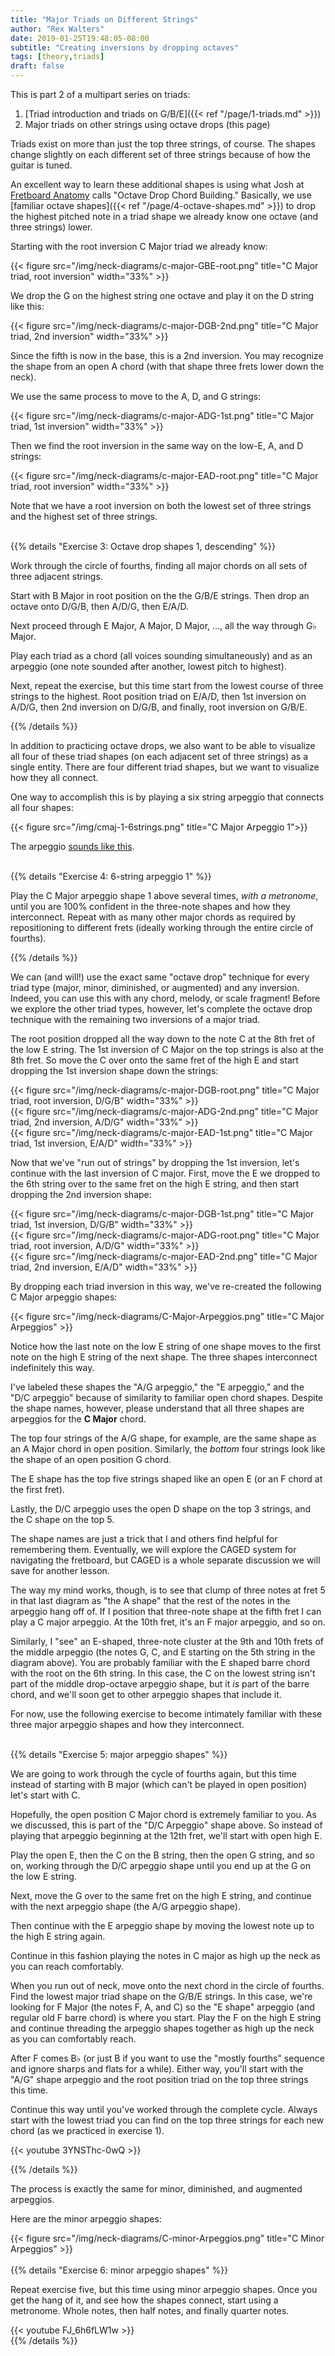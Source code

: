 ```yaml
---
title: "Major Triads on Different Strings"
author: "Rex Walters"
date: 2019-01-25T19:48:05-08:00
subtitle: "Creating inversions by dropping octaves"
tags: [theory,triads]
draft: false
---
```


This is part 2 of a multipart series on triads:

1. [Triad introduction and triads on G/B/E]({{< ref "/page/1-triads.md" >}})
2. Major triads on other strings using octave drops (this page)

Triads exist on more than just the top three strings, of course. The shapes change slightly on each different set of three strings because of how the guitar is tuned.

An excellent way to learn these additional shapes is using what Josh at [Fretboard Anatomy](https://fretboard-anatomy.com) calls "Octave Drop Chord Building." Basically, we use [familiar octave shapes]({{< ref "/page/4-octave-shapes.md" >}}) to drop the highest pitched note in a triad shape we already know one octave (and three strings) lower.

Starting with the root inversion C Major triad we already know:

<div class="text-center">
{{< figure src="/img/neck-diagrams/c-major-GBE-root.png" title="C Major triad, root inversion" width="33%" >}}
</div>

We drop the G on the highest string one octave and play it on the D string like this:

<div class="text-center">
{{< figure src="/img/neck-diagrams/c-major-DGB-2nd.png" title="C Major triad, 2nd inversion" width="33%" >}}
</div>

Since the fifth is now in the base, this is a 2nd inversion. You may recognize the shape from an open A chord (with that shape three frets lower down the neck).

We use the same process to move to the A, D, and G strings:

<div class="text-center">
{{< figure src="/img/neck-diagrams/c-major-ADG-1st.png" title="C Major triad, 1st inversion" width="33%" >}}
</div>

Then we find the root inversion in the same way on the low-E, A, and D strings:

<div class="text-center">
{{< figure src="/img/neck-diagrams/c-major-EAD-root.png" title="C Major triad, root inversion" width="33%" >}}
</div>

Note that we have a root inversion on both the lowest set of three strings and the highest set of three strings.

<br/>
{{% details "Exercise 3: Octave drop shapes 1, descending" %}}
<div class="bg-info">
  <p>
    Work through the circle of fourths, finding all major chords on all sets of three adjacent strings.
  </p>
  <p>
    Start with B Major in root position on the the G/B/E strings. Then drop an octave onto D/G/B, then A/D/G, then E/A/D.
  </p>
  <p>
    Next proceed through E Major, A Major, D Major, ..., all the way through G&flat; Major.
  </p>
  <p>
    Play each triad as a chord (all voices sounding simultaneously) and as an arpeggio (one note sounded after another, lowest pitch to highest).
  </p>
  <p>
    Next, repeat the exercise, but this time start from the lowest course of three strings to the highest. Root position triad on E/A/D, then 1st inversion on A/D/G, then 2nd inversion on D/G/B, and finally, root inversion on G/B/E.
  </p>
</div>
{{% /details %}}

In addition to practicing octave drops, we also want to be able to visualize all four of these triad shapes (on each adjacent set of three strings) as a single entity. There are four different triad shapes, but we want to visualize how they all connect.

One way to accomplish this is by playing a six string arpeggio that connects all four shapes:

<div class="text-center">
{{< figure src="/img/cmaj-1-6strings.png" title="C Major Arpeggio 1">}}
</div>

The arpeggio [sounds like this](/audio/cmaj-1-6strings.mp3).

<br/>
{{% details "Exercise 4: 6-string arpeggio 1" %}}
<div class="bg-info">
  <p>
    Play the C Major arpeggio shape 1 above several times, <em>with a metronome</em>, until you are 100% confident in the three-note shapes and how they interconnect. Repeat with as many other major chords as required by repositioning to different frets (ideally working through the entire circle of fourths).
  </p>
</div>
{{% /details %}}

We can (and will!) use the exact same "octave drop" technique for every triad type (major, minor, diminished, or augmented) and any inversion. Indeed, you can use this with any chord, melody, or scale fragment! Before we explore the other triad types, however, let's complete the octave drop technique with the remaining two inversions of a major triad.

The root position dropped all the way down to the note C at the 8th fret of the low E string. The 1st inversion of C Major on the top strings is also at the 8th fret. So move the C over onto the same fret of the high E and start dropping the 1st inversion shape down the strings:

<div class="text-center">
{{< figure src="/img/neck-diagrams/c-major-DGB-root.png" title="C Major triad, root inversion, D/G/B" width="33%" >}}
</div>


<div class="text-center">
{{< figure src="/img/neck-diagrams/c-major-ADG-2nd.png" title="C Major triad, 2nd inversion, A/D/G" width="33%" >}}
</div>

<div class="text-center">
{{< figure src="/img/neck-diagrams/c-major-EAD-1st.png" title="C Major triad, 1st inversion, E/A/D" width="33%" >}}
</div>

Now that we've "run out of strings" by dropping the 1st inversion, let's continue with the last inversion of C major. First, move the E we dropped to the 6th string over to the same fret on the high E string, and then start dropping the 2nd inversion shape:

<div class="text-center">
{{< figure src="/img/neck-diagrams/c-major-DGB-1st.png" title="C Major triad, 1st inversion, D/G/B" width="33%" >}}
</div>

<div class="text-center">
{{< figure src="/img/neck-diagrams/c-major-ADG-root.png" title="C Major triad, root inversion, A/D/G" width="33%" >}}
</div>

<div class="text-center">
{{< figure src="/img/neck-diagrams/c-major-EAD-2nd.png" title="C Major triad, 2nd inversion, E/A/D" width="33%" >}}
</div>

By dropping each triad inversion in this way, we've re-created the following C Major arpeggio shapes:

<div class="text-center">
{{< figure src="/img/neck-diagrams/C-Major-Arpeggios.png" title="C Major Arpeggios" >}}
</div>

Notice how the last note on the low E string of one shape moves to the first note on the high E string of the next shape. The three shapes interconnect indefinitely this way.

I've labeled these shapes the "A/G arpeggio," the "E arpeggio," and the "D/C arpeggio" because of similarity to familiar open chord shapes. Despite the shape names, however, please understand that all three shapes are arpeggios for the **C Major** chord.

The top four strings of the A/G shape, for example, are the same shape as an A Major chord in open position. Similarly, the *bottom* four strings look like the shape of an open position G chord.

The E shape has the top five strings shaped like an open E (or an F chord at the first fret).

Lastly, the D/C arpeggio uses the open D shape on the top 3 strings, and the C shape on the top 5.

The shape names are just a trick that I and others find helpful for remembering them. Eventually, we will explore the CAGED system for navigating the fretboard, but CAGED is a whole separate discussion we will save for another lesson.

The way my mind works, though, is to see that clump of three notes at fret 5 in that last diagram as "the A shape" that the rest of the notes in the arpeggio hang off of. If I position that three-note shape at the fifth fret I can play a C major arpeggio. At the 10th fret, it's an F major arpeggio, and so on.

Similarly, I "see" an E-shaped, three-note cluster at the 9th and 10th frets of the middle arpeggio (the notes G, C, and E starting on the 5th string in the diagram above). You are probably familiar with the E shaped barre chord with the root on the 6th string. In this case, the C on the lowest string isn't part of the middle drop-octave arpeggio shape, but it *is* part of the barre chord, and we'll soon get to other arpeggio shapes that include it.

For now, use the following exercise to become intimately familiar with these three major arpeggio shapes and how they interconnect.

<br/>
{{% details "Exercise 5: major arpeggio shapes" %}}
<div class="bg-info">
  <p>
    We are going to work through the cycle of fourths again, but this time instead of starting with B major (which can't be played in open position) let's start with C.
  </p>
  <p>
    Hopefully, the open position C Major chord is extremely familiar to you. As we discussed, this is part of the "D/C Arpeggio" shape above. So instead of playing that arpeggio beginning at the 12th fret, we'll start with open high E.
  </p>
  <p>
    Play the open E, then the C on the B string, then the open G string, and so on, working through the D/C arpeggio shape until you end up at the G on the low E string.
  </p>
  <p>
    Next, move the G over to the same fret on the high E string, and continue with the next arpeggio shape (the A/G arpeggio shape).
  </p>
  <p>
    Then continue with the E arpeggio shape by moving the lowest note up to the high E string again.
  </p>
  <p>
    Continue in this fashion playing the notes in C major as high up the neck as you can reach comfortably.
  </p>
  <p>
    When you run out of neck, move onto the next chord in the circle of fourths. Find the lowest major triad shape on the G/B/E strings. In this case, we're looking for F Major (the notes F, A, and C) so the "E shape" arpeggio (and regular old F barre chord) is where you start. Play the F on the high E string and continue threading the arpeggio shapes together as high up the neck as you can comfortably reach.
  </p>
  <p>
    After F comes B&flat; (or just B if you want to use the "mostly fourths" sequence and ignore sharps and flats for a while). Either way, you'll start with the "A/G" shape arpeggio and the root position triad on the top three strings this time.
  </p>
  <p>
    Continue this way until you've worked through the complete cycle. Always start with the lowest triad you can find on the top three strings for each new chord (as we practiced in exercise 1).
  </p>
  <p>
    {{< youtube 3YNSThc-0wQ  >}}
  </p>
</div>
{{% /details %}}

The process is exactly the same for minor, diminished, and augmented arpeggios.

Here are the minor arpeggio shapes:

<div class="text-center">
{{< figure src="/img/neck-diagrams/C-minor-Arpeggios.png" title="C Minor Arpeggios" >}}
</div>

<br/>
{{% details "Exercise 6: minor arpeggio shapes" %}}
<div class="bg-info">
  <p>
    Repeat exercise five, but this time using minor arpeggio shapes. Once you get the hang of it, and see how the shapes connect, start using a metronome. Whole notes, then half notes, and finally quarter notes.
  </p>
  {{< youtube FJ_6h6fLW1w >}}
</div>
{{% /details %}}
